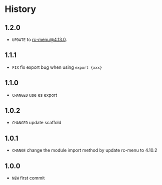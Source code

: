 # History

## 1.2.0

* `UPDATE` to rc-menu@4.13.0. 

## 1.1.1

* `FIX` fix export bug when using `export {xxx}`

## 1.1.0

* `CHANGED` use es export

## 1.0.2

* `CHANGED` update scaffold

## 1.0.1

* `CHANGE` change the module import method by update rc-menu to 4.10.2

## 1.0.0

* `NEW` first commit
